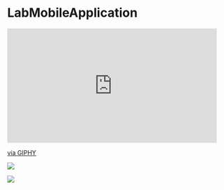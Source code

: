 # LabMobileApplication

<iframe src="https://giphy.com/embed/Qu8kmpwQq6CPxjhJXl" width="480" height="262" frameBorder="0" class="giphy-embed" allowFullScreen></iframe><p><a href="https://giphy.com/gifs/cat-dog-Qu8kmpwQq6CPxjhJXl">via GIPHY</a></p>



![](https://media.giphy.com/media/V88sO11VsQAuS4c5KI/giphy.gif)



![](https://media.giphy.com/media/V7cW5cKLIWvd88mjE3/giphy.gif)

